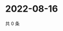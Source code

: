 # 2022-08-16

共 0 条

<!-- BEGIN WEIBO -->
<!-- 最后更新时间 Tue Aug 16 2022 06:17:53 GMT+0800 (China Standard Time) -->

<!-- END WEIBO -->
